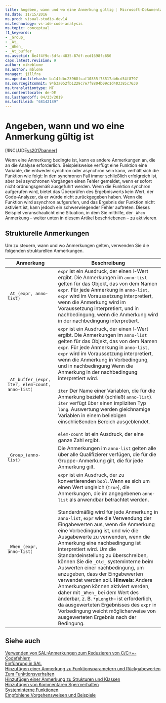 ```yaml
---
title: Angeben, wann und wo eine Anmerkung gültig | Microsoft-Dokumentation
ms.date: 11/15/2016
ms.prod: visual-studio-dev14
ms.technology: vs-ide-code-analysis
ms.topic: conceptual
f1_keywords:
- _Group_
- _At_
- _When_
- _At_buffer_
ms.assetid: 8e4f4f9c-5dfa-4835-87df-ecd1698fc650
caps.latest.revision: 9
author: mikeblome
ms.author: mblome
manager: jillfra
ms.openlocfilehash: ba14fdbc23968fcaf10355f73517ab6cd54f8797
ms.sourcegitcommit: 94b3a052fb1229c7e7f8804b09c1d403385c7630
ms.translationtype: MT
ms.contentlocale: de-DE
ms.lasthandoff: 04/23/2019
ms.locfileid: "68142189"
---
```

# <a name="specifying-when-and-where-an-annotation-applies"></a>Angeben, wann und wo eine Anmerkung gültig ist
[!INCLUDE[vs2017banner](../includes/vs2017banner.md)]

Wenn eine Anmerkung bedingte ist, kann es andere Anmerkungen an, die an die Analyse erforderlich.  Beispielsweise verfügt eine Funktion eine Variable, die entweder synchron oder asynchron sein kann, verhält sich die Funktion wie folgt: In den synchronen Fall immer schließlich erfolgreich ist, aber bei asynchronen Vorgängen einen Fehler gemeldet, wenn er sofort nicht ordnungsgemäß ausgeführt werden. Wenn die Funktion synchron aufgerufen wird, bietet das Überprüfen des Ergebniswerts kein Wert, der Code-Analyzer, da er würde nicht zurückgegeben haben.  Wenn die Funktion wird asynchron aufgerufen, und das Ergebnis der Funktion nicht aktiviert ist, kann jedoch ein schwerwiegender Fehler auftreten. Dieses Beispiel veranschaulicht eine Situation, in dem Sie mithilfe, der `_When_` Anmerkung – weiter unten in diesem Artikel beschriebenen – zu aktivieren.  
  
## <a name="structural-annotations"></a>Strukturelle Anmerkungen  
 Um zu steuern, wann und wo Anmerkungen gelten, verwenden Sie die folgenden strukturellen Anmerkungen.  
  
|Anmerkung|Beschreibung|  
|----------------|-----------------|  
|`_At_(expr, anno-list)`|`expr` ist ein Ausdruck, der einen l-Wert ergibt. Die Anmerkungen im `anno-list` gelten für das Objekt, das von dem Namen `expr`. Für jede Anmerkung in `anno-list`, `expr` wird im Voraussetzung interpretiert, wenn die Anmerkung wird im Voraussetzung interpretiert, und in nachbedingung, wenn die Anmerkung wird in der nachbedingung interpretiert.|  
|`_At_buffer_(expr, iter, elem-count, anno-list)`|`expr` ist ein Ausdruck, der einen l-Wert ergibt. Die Anmerkungen im `anno-list` gelten für das Objekt, das von dem Namen `expr`. Für jede Anmerkung in `anno-list`, `expr` wird im Voraussetzung interpretiert, wenn die Anmerkung in Vorbedingung, und in nachbedingung Wenn die Anmerkung in der nachbedingung interpretiert wird.<br /><br /> `iter` Der Name einer Variablen, die für die Anmerkung bezieht (schließt `anno-list`). `iter` verfügt über einen impliziten Typ `long`. Auswertung werden gleichnamige Variablen in einem beliebigen einschließenden Bereich ausgeblendet.<br /><br /> `elem-count` ist ein Ausdruck, der eine ganze Zahl ergibt.|  
|`_Group_(anno-list)`|Die Anmerkungen im `anno-list` gelten alle über alle Qualifizierer verfügen, die für die Gruppe-Anmerkung gilt, die für jede Anmerkung gilt.|  
|`_When_(expr, anno-list)`|`expr` ist ein Ausdruck, der zu konvertierenden `bool`. Wenn es sich um einen Wert ungleich (`true`), die Anmerkungen, die im angegebenen `anno-list` als anwendbar betrachtet werden.<br /><br /> Standardmäßig wird für jede Anmerkung in `anno-list`, `expr` wie die Verwendung der Eingabewerten aus, wenn die Anmerkung eine Vorbedingung ist, und wie die Ausgabewerte zu verwenden, wenn die Anmerkung eine nachbedingung ist interpretiert wird. Um die Standardeinstellung zu überschreiben, können Sie die `_Old_` systeminterne beim Auswerten einer nachbedingung, um anzugeben, dass der Eingabewerten verwendet werden soll. **Hinweis**:  Andere Anmerkungen können aktiviert werden, daher mit `_When_` bei dem Wert des änderbar, z. B. `*pLength`– ist erforderlich, da ausgewerteten Ergebnisses des `expr` in Vorbedingung weicht möglicherweise von ausgewerteten Ergebnis nach der Bedingung.|  
  
## <a name="see-also"></a>Siehe auch  
 [Verwenden von SAL-Anmerkungen zum Reduzieren von C/C++-Codefehlern](../code-quality/using-sal-annotations-to-reduce-c-cpp-code-defects.md)   
 [Einführung in SAL](../code-quality/understanding-sal.md)   
 [Hinzufügen einer Anmerkung zu Funktionsparametern und Rückgabewerten](../code-quality/annotating-function-parameters-and-return-values.md)   
 [Zum Funktionsverhalten](../code-quality/annotating-function-behavior.md)   
 [Hinzufügen einer Anmerkung zu Strukturen und Klassen](../code-quality/annotating-structs-and-classes.md)   
 [Hinzufügen von Kommentaren Sperrverhalten](../code-quality/annotating-locking-behavior.md)   
 [Systeminterne Funktionen](../code-quality/intrinsic-functions.md)   
 [Empfohlene Vorgehensweisen und Beispiele](../code-quality/best-practices-and-examples-sal.md)
